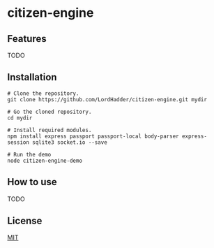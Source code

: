 # citizen-engine

## Features

TODO

## Installation

```
# Clone the repository.
git clone https://github.com/LordHadder/citizen-engine.git mydir

# Go the cloned repository.
cd mydir

# Install required modules.
npm install express passport passport-local body-parser express-session sqlite3 socket.io --save

# Run the demo
node citizen-engine-demo
```
## How to use

TODO

## License

[MIT](https://github.com/socketio/socket.io/blob/master/LICENSE)
